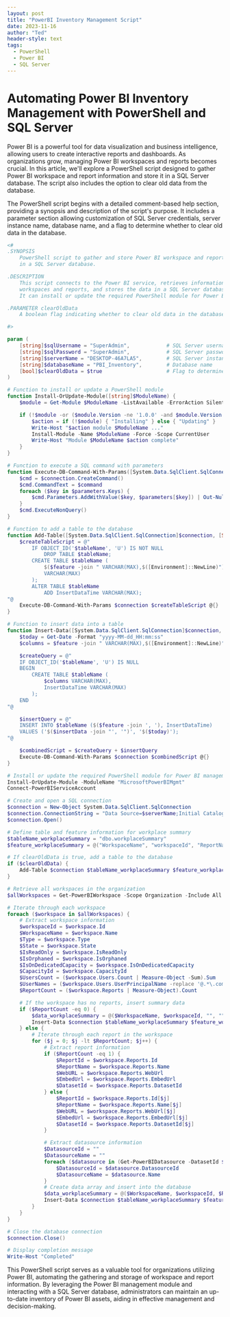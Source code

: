```yaml
---
layout: post
title: "PowerBI Inventory Management Script"
date: 2023-11-16
author: "Ted"
header-style: text
tags:
  - PowerShell
  - Power BI
  - SQL Server
---
```


# Automating Power BI Inventory Management with PowerShell and SQL Server

Power BI is a powerful tool for data visualization and business intelligence, allowing users to create interactive reports and dashboards. As organizations grow, managing Power BI workspaces and reports becomes crucial. In this article, we'll explore a PowerShell script designed to gather Power BI workspace and report information and store it in a SQL Server database. The script also includes the option to clear old data from the database.

The PowerShell script begins with a detailed comment-based help section, providing a synopsis and description of the script's purpose. It includes a parameter section allowing customization of SQL Server credentials, server instance name, database name, and a flag to determine whether to clear old data in the database.

```powershell
<#
.SYNOPSIS
    PowerShell script to gather and store Power BI workspace and report information 
    in a SQL Server database.

.DESCRIPTION
    This script connects to the Power BI service, retrieves information about 
    workspaces and reports, and stores the data in a SQL Server database. 
    It can install or update the required PowerShell module for Power BI management.

.PARAMETER clearOldData
    A boolean flag indicating whether to clear old data in the database.

#>

param (
    [string]$sqlUsername = "SuperAdmin",            # SQL Server username
    [string]$sqlPassword = "SuperAdmin",            # SQL Server password
    [string]$serverName = "DESKTOP-46A7LA5",        # SQL Server instance name
    [string]$databaseName = "PBI_Inventory",        # Database name
    [bool]$clearOldData = $true                     # Flag to determine whether to clear old data
)

# Function to install or update a PowerShell module
function Install-OrUpdate-Module([string]$ModuleName) {
    $module = Get-Module $ModuleName -ListAvailable -ErrorAction SilentlyContinue

    if (!$module -or ($module.Version -ne '1.0.0' -and $module.Version -le '1.0.410')) {
        $action = if (!$module) { "Installing" } else { "Updating" }
        Write-Host "$action module $ModuleName ..."
        Install-Module -Name $ModuleName -Force -Scope CurrentUser
        Write-Host "Module $ModuleName $action complete"
    }
}

# Function to execute a SQL command with parameters
function Execute-DB-Command-With-Params([System.Data.SqlClient.SqlConnection]$connection, [String]$command, [Hashtable]$parameters) {
    $cmd = $connection.CreateCommand()
    $cmd.CommandText = $command
    foreach ($key in $parameters.Keys) {
        $cmd.Parameters.AddWithValue($key, $parameters[$key]) | Out-Null
    }
    $cmd.ExecuteNonQuery()
}

# Function to add a table to the database
function Add-Table([System.Data.SqlClient.SqlConnection]$connection, [String]$tableName, [String[]]$feature) {
    $createTableScript = @"
        IF OBJECT_ID('$tableName', 'U') IS NOT NULL
            DROP TABLE $tableName;
        CREATE TABLE $tableName (
            $($feature -join " VARCHAR(MAX),$([Environment]::NewLine)")
            VARCHAR(MAX)
        );
        ALTER TABLE $tableName
            ADD InsertDataTime VARCHAR(MAX);
"@
    Execute-DB-Command-With-Params $connection $createTableScript @{}
}

# Function to insert data into a table
function Insert-Data([System.Data.SqlClient.SqlConnection]$connection, [String]$tableName, [String[]]$feature, [String[]]$insertData) {
    $today = Get-Date -Format "yyyy-MM-dd_HH:mm:ss"
    $columns = $feature -join " VARCHAR(MAX),$([Environment]::NewLine)"

    $createQuery = @"
    IF OBJECT_ID('$tableName', 'U') IS NULL
    BEGIN
        CREATE TABLE $tableName (
            $columns VARCHAR(MAX),
            InsertDataTime VARCHAR(MAX)
        );
    END
"@

    $insertQuery = @"
    INSERT INTO $tableName ($($feature -join ', '), InsertDataTime)
    VALUES ('$($insertData -join "', '")', '$($today)');
"@

    $combinedScript = $createQuery + $insertQuery
    Execute-DB-Command-With-Params $connection $combinedScript @{}
}

# Install or update the required PowerShell module for Power BI management
Install-OrUpdate-Module -ModuleName "MicrosoftPowerBIMgmt"
Connect-PowerBIServiceAccount 

# Create and open a SQL connection
$connection = New-Object System.Data.SqlClient.SqlConnection
$connection.ConnectionString = "Data Source=$serverName;Initial Catalog=$databaseName;User Id=$sqlUsername;Password=$sqlPassword;"
$connection.Open()

# Define table and feature information for workplace summary
$tableName_workplaceSummary = "dbo.workplaceSummary"
$feature_workplaceSummary = @("WorkspaceName", "workspaceId", "ReportName", "ReportId", "DatasourceName", "DatasourceId", "Type", "State", "IsReadOnly", "IsOrphaned", "IsOnDedicatedCapacity", "CapacityId", "WebURL", "EmbedUrl", "UsersCount", "UsersNames")

# If clearOldData is true, add a table to the database
if ($clearOldData) {
    Add-Table $connection $tableName_workplaceSummary $feature_workplaceSummary
}

# Retrieve all workspaces in the organization
$allWorkspaces = Get-PowerBIWorkspace -Scope Organization -Include All

# Iterate through each workspace
foreach ($workspace in $allWorkspaces) {
    # Extract workspace information
    $workspaceId = $workspace.Id
    $WorkspaceName = $workspace.Name
    $Type = $workspace.Type
    $State = $workspace.State
    $IsReadOnly = $workspace.IsReadOnly
    $IsOrphaned = $workspace.IsOrphaned
    $IsOnDedicatedCapacity = $workspace.IsOnDedicatedCapacity
    $CapacityId = $workspace.CapacityId
    $UsersCount = ($workspace.Users.Count | Measure-Object -Sum).Sum
    $UserNames = ($workspace.Users.UserPrincipalName -replace '@.*\.com') -join ', '
    $ReportCount = ($workspace.Reports | Measure-Object).Count

    # If the workspace has no reports, insert summary data
    if ($ReportCount -eq 0) {
        $data_workplaceSummary = @($WorkspaceName, $workspaceId, "", "", "", "", $Type, $State, $IsReadOnly, $IsOrphaned, $IsOnDedicatedCapacity, $CapacityId, "", "", $UsersCount, $UserNames)
        Insert-Data $connection $tableName_workplaceSummary $feature_workplaceSummary $data_workplaceSummary
    } else {
        # Iterate through each report in the workspace
        for ($j = 0; $j -lt $ReportCount; $j++) {
            # Extract report information
            if ($ReportCount -eq 1) {
                $ReportId = $workspace.Reports.Id
                $ReportName = $workspace.Reports.Name
                $WebURL = $workspace.Reports.WebUrl
                $EmbedUrl = $workspace.Reports.EmbedUrl
                $DatasetId = $workspace.Reports.DatasetId
            } else {
                $ReportId = $workspace.Reports.Id[$j]
                $ReportName = $workspace.Reports.Name[$j]
                $WebURL = $workspace.Reports.WebUrl[$j]
                $EmbedUrl = $workspace.Reports.EmbedUrl[$j]
                $DatasetId = $workspace.Reports.DatasetId[$j]
            }

            # Extract datasource information
            $DatasourceId = ""
            $DatasourceName = ""
            foreach ($datasource in (Get-PowerBIDatasource -DatasetId $DatasetId -WorkspaceId $workspaceId)) {
                $DatasourceId = $datasource.DatasourceId
                $DatasourceName = $datasource.Name
            }
            # Create data array and insert into the database
            $data_workplaceSummary = @($WorkspaceName, $workspaceId, $ReportName, $ReportId, $DatasourceName, $DatasourceId, $Type, $State, $IsReadOnly, $IsOrphaned, $IsOnDedicatedCapacity, $CapacityId, $WebURL, $EmbedUrl, $UsersCount, $UserNames)
            Insert-Data $connection $tableName_workplaceSummary $feature_workplaceSummary $data_workplaceSummary
        }
    }
}

# Close the database connection
$connection.Close()

# Display completion message
Write-Host "Completed"
```

This PowerShell script serves as a valuable tool for organizations utilizing Power BI, automating the gathering and storage of workspace and report information. By leveraging the Power BI management module and interacting with a SQL Server database, administrators can maintain an up-to-date inventory of Power BI assets, aiding in effective management and decision-making.
